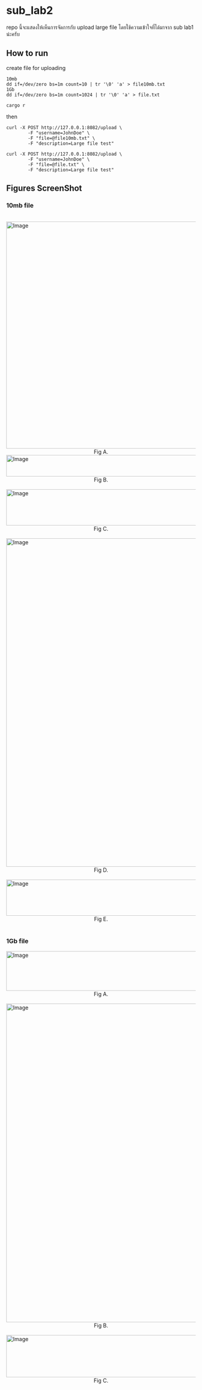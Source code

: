 # sub_lab2
repo นี้จะแสดงให้เห็นการจัดการกับ upload large file  โดยใช้ความเข้าใจที่ได้มาจาก sub lab1 น่ะครับ

## How to run


create file for uploading 

```
10mb 
dd if=/dev/zero bs=1m count=10 | tr '\0' 'a' > file10mb.txt
1Gb
dd if=/dev/zero bs=1m count=1024 | tr '\0' 'a' > file.txt

```

```
cargo r
```

then

```
curl -X POST http://127.0.0.1:8082/upload \
        -F "username=JohnDoe" \
        -F "file=@file10mb.txt" \
        -F "description=Large file test"

curl -X POST http://127.0.0.1:8082/upload \
        -F "username=JohnDoe" \
        -F "file=@file.txt" \
        -F "description=Large file test"

```


## Figures ScreenShot

### 10mb file
</br>
<img width="1464" height="602" alt="Image" src="https://github.com/user-attachments/assets/ea9089b4-4a06-4fbc-beb0-52d6068bf5d7" />
<div align="center">
  Fig A.
</div>


<img width="849" height="57" alt="Image" src="https://github.com/user-attachments/assets/6e17667e-835f-4cd5-bccc-f32a89a823ca" />
<div align="center">
  Fig B.
</div>
</br>

<img width="1155" height="96" alt="Image" src="https://github.com/user-attachments/assets/3dd010a3-f7a6-40b2-be78-17cccc8d80f2" />
<div align="center">
  Fig C.
</div>
</br>

<img width="1318" height="871" alt="Image" src="https://github.com/user-attachments/assets/7ec45baa-0901-4a73-aca0-56021dac3ca9" />
<div align="center">
  Fig D.
</div>
</br>

<img width="983" height="96" alt="Image" src="https://github.com/user-attachments/assets/c4533d65-d824-4670-89b3-4a1b491b5828" />
<div align="center">
  Fig E.
</div>
</br>


### 1Gb file
<img width="1117" height="105" alt="Image" src="https://github.com/user-attachments/assets/58dbf32d-587a-458e-bb4d-f94b308b8387" />
<div align="center">
  Fig A.
</div>
</br>

<img width="1330" height="845" alt="Image" src="https://github.com/user-attachments/assets/b98ee5aa-7e58-49d9-a662-acf3bb53665b" />
<div align="center">
  Fig B.
</div>
</br>

<img width="901" height="112" alt="Image" src="https://github.com/user-attachments/assets/ec51951b-a7b0-4f3a-a529-b06505cd6a44" />
<div align="center">
  Fig C.
</div>
</br>


